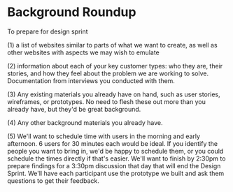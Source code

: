 # Background Roundup

To prepare for design sprint

(1) a list of websites similar to parts of what we want to create, as well as other websites with aspects we may wish to emulate

(2) information about each of your key customer types: who they are, their stories, and how they feel about the problem we are working to solve. Documentation from interviews you conducted with them.

(3) Any existing materials you already have on hand, such as user stories, wireframes, or prototypes. No need to flesh these out more than you already have, but they'd be great background.

(4) Any other background materials you already have.

(5) We'll want to schedule time with users in the morning and early afternoon. 6 users for 30 minutes each would be ideal. If you identify the people you want to bring in, we'd be happy to schedule them, or you could schedule the times directly if that's easier. We'll want to finish by 2:30pm to prepare findings for a 3:30pm discussion that day that will end the Design Sprint. We'll have each participant use the prototype we built and ask them questions to get their feedback.

